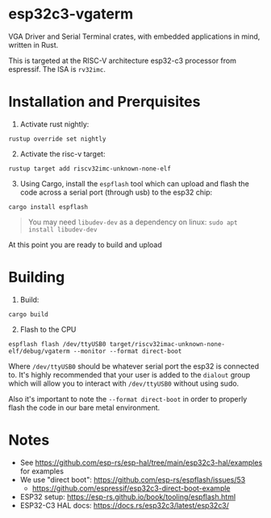 # esp32c3-vgaterm
VGA Driver and Serial Terminal crates, with embedded applications in mind, written in Rust.

This is targeted at the RISC-V architecture esp32-c3 processor from espressif. The ISA is `rv32imc`.

# Installation and Prerquisites

1. Activate rust nightly:

`rustup override set nightly`

2. Activate the risc-v target:

`rustup target add riscv32imc-unknown-none-elf`

3. Using Cargo, install the `espflash` tool which can upload and flash the code across a serial
port (through usb) to the esp32 chip:

`cargo install espflash`

> You may need `libudev-dev` as a dependency on linux: `sudo apt install libudev-dev`

At this point you are ready to build and upload

# Building

1. Build:

`cargo build`

2. Flash to the CPU

`espflash flash /dev/ttyUSB0 target/riscv32imac-unknown-none-elf/debug/vgaterm --monitor --format direct-boot`

Where `/dev/ttyUSB0` should be whatever serial port the esp32 is connected to. It's highly recommended that your user
is added to the `dialout` group which will allow you to interact with `/dev/ttyUSB0` without using sudo.

Also it's important to note the `--format direct-boot` in order to properly flash the code in our bare metal environment.

# Notes
* See https://github.com/esp-rs/esp-hal/tree/main/esp32c3-hal/examples for examples
* We use "direct boot": https://github.com/esp-rs/espflash/issues/53
    * https://github.com/espressif/esp32c3-direct-boot-example
* ESP32 setup: https://esp-rs.github.io/book/tooling/espflash.html
* ESP32-C3 HAL docs: https://docs.rs/esp32c3/latest/esp32c3/

